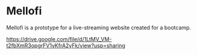 # Mellofi
Mellofi is a prototype for a live-streaming website created for a bootcamp.

[Video Demo]:([url](https://drive.google.com/file/d/1LtMV_VM-t2fbXmR3opgrFV1yKfrA2yFk/view?usp=sharing))
https://drive.google.com/file/d/1LtMV_VM-t2fbXmR3opgrFV1yKfrA2yFk/view?usp=sharing
